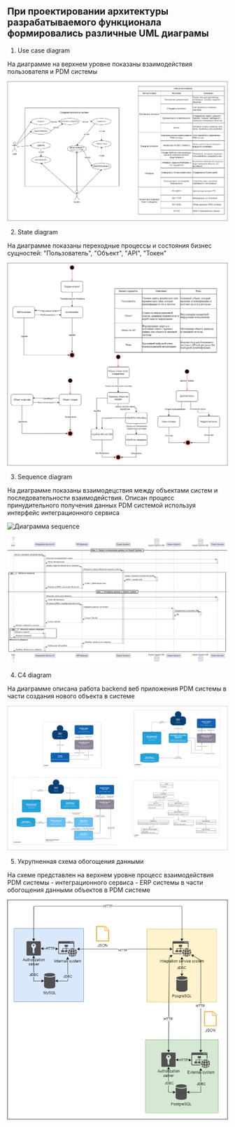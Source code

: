 ## При проектировании архитектуры разрабатываемого функционала формировались различные UML диаграмы

1. Use case diagram

На диаграмме на верхнем уровне показаны взаимодействия пользователя и PDM системы

![Диаграмма use case](https://github.com/Therealsergios/Case1-Information-Model/blob/main/diagrams/UML%20use%20case%20diagram.png)

2. State diagram

На диаграмме показаны переходные процессы и состояния бизнес сущностей: "Пользователь", "Объект", "API", "Токен"

![Диаграмма state](https://github.com/Therealsergios/Case1-Information-Model/blob/main/diagrams/UML%20state.png)

3. Sequence diagram

На диаграмме показаны взаимодецствия между объектами систем и последовательности взаимодействия. 
Описан процесс принудительного получения данных PDM системой используя интерфейс интеграционного сервиса

![Диаграмма sequence]()

![UML код диаграммы Sequence](https://github.com/Therealsergios/Case1-Information-Model/blob/main/diagrams/Sequence.png)

4. C4 diagram

На диаграмме описана работа backend веб приложения PDM системы в части создания нового объекта в системе

![Диаграмма C4](https://github.com/Therealsergios/Case1-Information-Model/blob/main/diagrams/C4%20diagram.png)

5. Укрупненная схема обогощения данными

На схеме представлен на верхнем уровне процесс взаимодействия PDM системы - интеграционного сервиса - ERP системы в части обогощения данными объектов в PDM системе

![Схема обогощения данными](https://github.com/Therealsergios/Case1-Information-Model/blob/main/diagrams/scheme.png)

